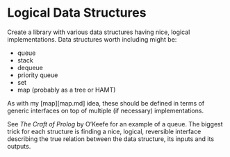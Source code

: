 # Logical Data Structures

Create a library with various data structures having nice, logical implementations.  Data structures worth including might be:

  * queue
  * stack
  * dequeue
  * priority queue
  * set
  * map (probably as a tree or HAMT)

As with my [map][map.md] idea, these should be defined in terms of generic interfaces on top of multiple (if necessary) implementations.

See _The Craft of Prolog_ by O’Keefe for an example of a queue.  The biggest trick for each structure is finding a nice, logical, reversible interface describing the true relation between the data structure, its inputs and its outputs.

